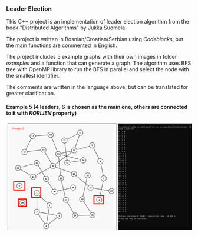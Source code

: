 ### Leader Election

This C++ project is an implementation of leader election algorithm from the book "Distributed Algorithms" by Jukka Suomela.

The project is written in Bosnian/Croatian/Serbian using *Codeblocks*, but the main functions are commented in English.

The project includes 5 example graphs with their own images in folder *examples* and a function that can generate a graph. The algorithm uses BFS tree with OpenMP 
library to run the BFS in parallel and select the node with the smallest identifier.

The comments are written in the language above, but can be translated for greater clarification.


#### Example 5 (4 leaders, 6 is chosen as the main one, others are connected to it with *KORIJEN* property)
![Example 5](https://github.com/namespace-irhad/bfs-leader-election/blob/main/examples/elekcija_vodje_primjer_5.png?raw=true)
